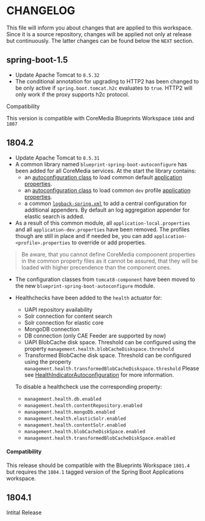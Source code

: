 CHANGELOG
=========

This file will inform you about changes that are applied to this workspace.
Since it is a source repository, changes will be applied not only
at release but continuously. The latter changes can be found below the `NEXT` section.

## spring-boot-1.5

* Update Apache Tomcat to `8.5.32`
* The conditional annotation for upgrading to HTTP2 has been changed to be only active if
  `spring.boot.tomcat.h2c` evaluates to `true`. HTTP2 will only work if the proxy supports h2c protocol.

Compatibility

This version is compatible with CoreMedia Blueprints Workspace `1804` and `1807`

## 1804.2

* Update Apache Tomcat to `8.5.31`
* A common library named `blueprint-spring-boot-autoconfigure` has been added for all CoreMedia services. At the start the library contains:
    * an [autoconfiguration class](./blueprint-spring-boot-autoconfigure/src/main/java/com/coremedia/blueprint/boot/autoconfigure/DefaultPropertiesConfiguration.java)
     to load common default [application properties](./blueprint-spring-boot-autoconfigure/src/main/resources/com/coremedia/blueprint/boot/autoconfigure/default.properties).
    * an [autoconfiguration class](./blueprint-spring-boot-autoconfigure/src/main/java/com/coremedia/blueprint/boot/autoconfigure/DevPropertiesConfiguration.java)
      to load common `dev` profile [application properties](./blueprint-spring-boot-autoconfigure/src/main/resources/com/coremedia/blueprint/boot/autoconfigure/dev.properties).
    * a common [`logback-spring.xml`](./blueprint-spring-boot-autoconfigure/src/main/resources/logback-spring.xml) to add a
      central configuration for additional appenders. By default an log aggregation appender for elastic search is added.
* As a result of this common module, all `application-local.properties` and all `application-dev.properties` have been removed. The profiles
  though are still in place and if needed be, you can add `application-<profile>.properties` to override or add properties.

> Be aware, that you cannot define CoreMedia compoonent properties in the common property files as it cannot be assured, that they will be
> loaded with higher precendence than the component ones.

* The configuration classes from `tomcat8-component` have been moved to the new `blueprint-spring-boot-autoconfigure` module.

* Healthchecks have been added to the `health` actuator for:
    * UAPI repository availability
    * Solr connection for content search
    * Solr connection for elastic core
    * MongoDB connection
    * DB connection (only CAE Feeder are supported by now)
    * UAPI BlobCache disk space. Threshold can be configured using the property `management.health.blobCacheDiskspace.threshold`
    * Transformed BlobCache disk space. Threshold can be configured using the property `management.health.transformedBlobCacheDiskspace.threshold`
  Please see [HealthIndicatorAutoconfiguration](./blueprint-spring-boot-autoconfigure/src/main/java/com/coremedia/blueprint/boot/autoconfigure/HealthIndicatorAutoconfiguration.java)
  for more information.

  To disable a healthcheck use the corresponding property:

    * `management.health.db.enabled`
    * `management.health.contentRepository.enabled`
    * `management.health.mongoDb.enabled`
    * `management.health.elasticSolr.enabled`
    * `management.health.contentSolr.enabled`
    * `management.health.blobCacheDiskSpace.enabled`
    * `management.health.transformedBlobCacheDiskSpace.enabled`

#### Compatibility

This release should be compatible with the Blueprints Workspace `1801.4` but requires the `1804.1` tagged version of the Spring Boot Applications workspace.


## 1804.1

Intital Release
